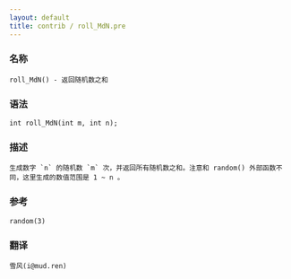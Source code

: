 ```yaml
---
layout: default
title: contrib / roll_MdN.pre
---
```


### 名称

    roll_MdN() - 返回随机数之和

### 语法

    int roll_MdN(int m, int n);

### 描述

    生成数字 `n` 的随机数 `m` 次，并返回所有随机数之和。注意和 random() 外部函数不同，这里生成的数值范围是 1 ~ n 。

### 参考

    random(3)

### 翻译 ###

    雪风(i@mud.ren)
